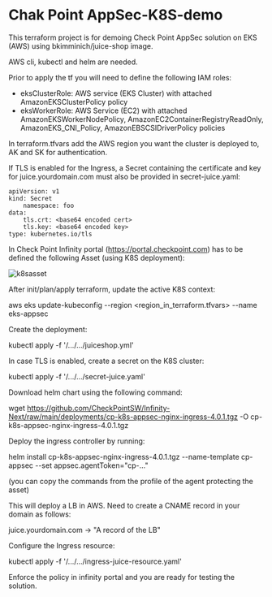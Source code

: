 # Chak Point AppSec-K8S-demo

This terraform project is for demoing Check Point AppSec solution on EKS (AWS) using bkimminich/juice-shop image.

AWS cli, kubectl and helm are needed.

Prior to apply the tf you will need to define the following IAM roles:

  * eksClusterRole: AWS service (EKS Cluster) with attached AmazonEKSClusterPolicy policy
  * eksWorkerRole: AWS Service (EC2) with attached AmazonEKSWorkerNodePolicy, AmazonEC2ContainerRegistryReadOnly, AmazonEKS_CNI_Policy, AmazonEBSCSIDriverPolicy policies

In terraform.tfvars add the AWS region you want the cluster is deployed to, AK and SK for authentication.

If TLS is enabled for the Ingress, a Secret containing the certificate and key for juice.yourdomain.com must also be provided in secret-juice.yaml:

	apiVersion: v1
	kind: Secret
		namespace: foo
	data:
		tls.crt: <base64 encoded cert>
 		tls.key: <base64 encoded key>
	type: kubernetes.io/tls
	
In Check Point Infinity portal (https://portal.checkpoint.com) has to be defined the following Asset (using K8S deployment):

![k8sasset](https://user-images.githubusercontent.com/77104796/202153311-5dacd93e-5ec3-489d-b87c-ec169d9be45e.PNG)
  
  
After init/plan/apply terraform, update the active K8S context:

aws eks update-kubeconfig --region <region_in_terraform.tfvars> --name eks-appsec

Create the deployment:

kubectl apply -f '/.../.../juiceshop.yml'

In case TLS is enabled, create a secret on the K8S cluster:

kubectl apply -f '/.../.../secret-juice.yaml'

Download helm chart using the following command:

wget https://github.com/CheckPointSW/Infinity-Next/raw/main/deployments/cp-k8s-appsec-nginx-ingress-4.0.1.tgz -O cp-k8s-appsec-nginx-ingress-4.0.1.tgz

Deploy the ingress controller by running:

helm install cp-k8s-appsec-nginx-ingress-4.0.1.tgz --name-template cp-appsec --set appsec.agentToken="cp-..."

(you can copy the commands from the profile of the agent protecting the asset)

This will deploy a LB in AWS. Need to create a CNAME record in your domain as follows:

juice.yourdomain.com -> "A record of the LB"

Configure the Ingress resource:

kubectl apply -f '/.../.../ingress-juice-resource.yaml'

Enforce the policy in infinity portal and you are ready for testing the solution.
